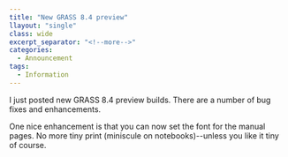 ```yaml
---
title: "New GRASS 8.4 preview"
llayout: "single"
class: wide
excerpt_separator: "<!--more-->"
categories:
  - Announcement
tags:
  - Information
---
```

<!-- Google tag (gtag.js) -->
<script async src="https://www.googletagmanager.com/gtag/js?id=G-9NBX5KDKM0"></script>
<script>
  window.dataLayer = window.dataLayer || [];
  function gtag(){dataLayer.push(arguments);}
  gtag('js', new Date());

  gtag('config', 'G-9NBX5KDKM0');
</script>

I just posted new GRASS 8.4 preview builds. There are a number of bug fixes and enhancements.

One nice enhancement is that you can now set the font for the manual pages. No more tiny print (miniscule on notebooks)--unless you like it tiny of course.
